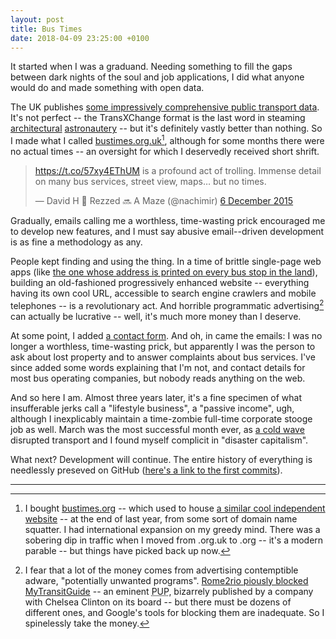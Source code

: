 ```yaml
---
layout: post
title: Bus Times
date: 2018-04-09 23:25:00 +0100
---
```


It started when I was a graduand.
Needing something to fill the gaps between dark nights of the soul and job applications, I did what anyone would do and made something with open data.

The UK publishes [some impressively comprehensive public transport data](http://www.travelinedata.org.uk/).
It's not perfect -- the TransXChange format is the last word in steaming [architectural][young] [astronautery][sherry] -- but it's definitely vastly better than nothing. So I made what I called [bustimes.org.uk](https://bustimes.org)[^1], although for some months there were no actual times -- an oversight for which I deservedly received short shrift.

<blockquote class="twitter-tweet" data-lang="en-gb"><p lang="en" dir="ltr"><a href="https://t.co/57xy4EThUM">https://t.co/57xy4EThUM</a> is a profound act of trolling. Immense detail on many bus services, street view, maps… but no times.</p>&mdash; David H 🐚 Rezzed 🔜 A Maze (@nachimir) <a href="https://twitter.com/nachimir/status/673554248311955458?ref_src=twsrc%5Etfw">6 December 2015</a></blockquote>
<script async src="https://platform.twitter.com/widgets.js" charset="utf-8"></script>

Gradually, emails calling me a worthless, time-wasting prick encouraged me to develop new features, and I must say abusive email--driven development is as fine a methodology as any.

People kept finding and using the thing.
In a time of brittle single-page web apps (like [the one whose address is printed on every bus stop in the land](http://www.traveline.info/)), building an old-fashioned progressively enhanced website -- everything having its own cool <span class="caps">URL</span>, accessible to search engine crawlers and mobile telephones -- is a revolutionary act.
And horrible programmatic advertising[^2] can actually be lucrative -- well, it's much more money than I deserve.

At some point, I added [a contact form](https://bustimes.org/contact).
And oh, in came the emails: I was no longer a worthless, time-wasting prick, but apparently I was the person to ask about lost property and to answer complaints about bus services.
I've since added some words explaining that I'm not, and contact details for most bus operating companies, but nobody reads anything on the web.

And so here I am. Almost three years later, it's a fine specimen of what insufferable jerks call a "lifestyle business", a "passive income", ugh, although I inexplicably maintain a time-zombie full-time corporate stooge job as well.
March was the most successful month ever, as [a cold wave][beast] disrupted transport and I found myself complicit in "disaster capitalism".

What next? Development will continue. The entire history of everything is needlessly preseved on GitHub ([here's a link to the first commits](https://github.com/jclgoodwin/bustimes.org/commits/master?after=926cd8b34898c0cb618095225c0cf9a1e0d02928+1924)).

<hr class="hr" />

[^1]: I bought [bustimes.org](https://bustimes.org) -- which used to house [a similar cool independent website](https://github.com/kieranmather/bustimes.org) -- at the end of last year, from some sort of domain name squatter. I had international expansion on my greedy mind. There was a sobering dip in traffic when I moved from .org.uk to .org -- it's a modern parable -- but things have picked back up now.

[^2]: I fear that a lot of the money comes from advertising contemptible adware, "potentially unwanted programs". [Rome2rio piously blocked MyTransitGuide][iac] -- an eminent <acronym title="potentially unwanted program">PUP</acronym>, bizarrely published by a company with Chelsea Clinton on its board -- but there must be dozens of different ones, and Google's tools for blocking them are inadequate. So I spinelessly take the money.

[young]: https://twitter.com/MAYoungUK/status/964853737205485568
[sherry]: https://twitter.com/tweetingsherry/status/708672279052427264
[iac]: https://www.rome2rio.com/blog/2016/10/28/an-iac-applications-ad-broke-all-our-click-through-records-then-we-blocked-it/
[beast]: https://en.wikipedia.org/wiki/2018_Great_Britain_and_Ireland_cold_wave
